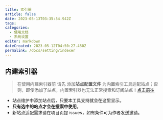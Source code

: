 ```yaml
---
title: 索引器
article: false
date: 2023-05-13T03:35:54.942Z
tags:
categories: 
  - 使用文档
  - 系统设置
editor: markdown
dateCreated: 2023-05-12T04:50:27.450Z
permalink: /docs/setting/indexer
---
```


## 内建索引器

> 在使用内建索引器前 请先 添加**站点配置文件** 为内置索引工具适配站点；否则，即使添加了站点，内置索引器也无法正常搜索和订阅站点！[点击前往](/docs/sites/setting/)

- 站点维护中添加站点后，只要本工具支持就会在这里显示。
- **只有选中的站点才会在搜索中使用**。
- 新站点适配需求请在项目页提 issues，如有条件可为作者发送邀请。
